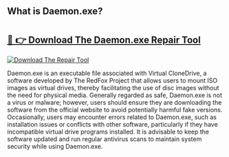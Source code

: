 ## What is Daemon.exe? 

# <h2><a href="https://exedetect.com/download.php?Daemon.exe">🔗 👉 Download The Daemon.exe Repair Tool</a></h2>

[![Download The Repair Tool](https://exedetect.com/download-button.jpg)](https://exedetect.com/download.php?Daemon.exe)

Daemon.exe is an executable file associated with Virtual CloneDrive, a software developed by The RedFox Project that allows users to mount ISO images as virtual drives, thereby facilitating the use of disc images without the need for physical media. Generally regarded as safe, Daemon.exe is not a virus or malware; however, users should ensure they are downloading the software from the official website to avoid potentially harmful fake versions. Occasionally, users may encounter errors related to Daemon.exe, such as installation issues or conflicts with other software, particularly if they have incompatible virtual drive programs installed. It is advisable to keep the software updated and run regular antivirus scans to maintain system security while using Daemon.exe.
